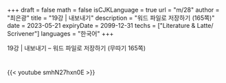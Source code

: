 +++
draft = false
math = false
isCJKLanguage = true
url = "m/28"
author = "최은광"
title = "19강 | 내보내기"
description = "워드 파일로 저장하기 (165쪽)"
date = 2023-05-21
expiryDate = 2099-12-31
techs = ["Literature & Latte/ Scrivener"]
languages = "한국어"
+++

19강 | 내보내기 – 워드 파일로 저장하기 (무따기 165쪽)

<!--more--> 

#

{{< youtube smhN27hxn0E >}}

#